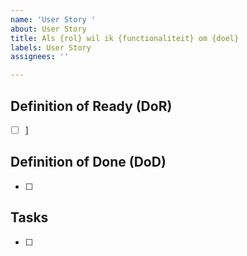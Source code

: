 ```yaml
---
name: 'User Story '
about: User Story
title: Als {rol} wil ik {functionaliteit} om {doel}
labels: User Story
assignees: ''

---
```


## Definition of Ready (DoR)
- [ ] ]

## Definition of Done (DoD)
- [ ]

## Tasks
- [ ]
